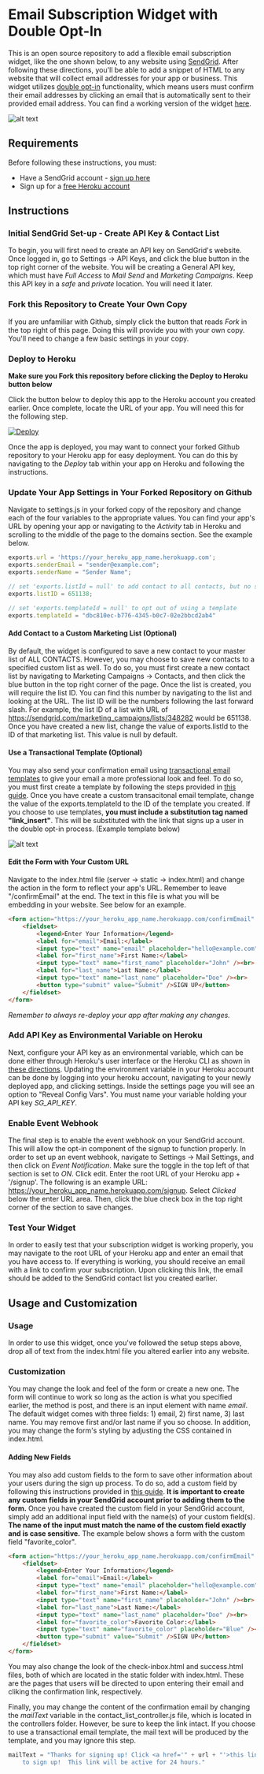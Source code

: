 # Email Subscription Widget with Double Opt-In

This is an open source repository to add a flexible email subscription widget, like the one shown below, to any website using [SendGrid](https://sendgrid.com/). After following these directions, you'll be able to add a snippet of HTML to any website that will collect email addresses for your app or business. This widget utilizes [double opt-in](https://sendgrid.com/docs/Glossary/opt_in_email.html) functionality, which means users must confirm their email addresses by clicking an email that is automatically sent to their provided email address. You can find a working version of the widget [here](https://dc-opt-in.herokuapp.com/). 

![alt text](https://github.com/devchas/sendgrid_subscription_widget/blob/master/server/static/sample-form.png "Sample Form")

## Requirements

Before following these instructions, you must:
* Have a SendGrid account - [sign up here](https://sendgrid.com/pricing/)
* Sign up for a [free Heroku account](https://signup.heroku.com/)

## Instructions

### Initial SendGrid Set-up - Create API Key & Contact List
To begin, you will first need to create an API key on SendGrid's website. Once logged in, go to Settings -> API Keys, and click the blue button in the top right corner of the website.  You will be creating a General API key, which must have *Full Access* to *Mail Send* and *Marketing Campaigns*.  Keep this API key in a *safe* and *private* location.  You will need it later.

### Fork this Repository to Create Your Own Copy
If you are unfamiliar with Github, simply click the button that reads *Fork* in the top right of this page. Doing this will provide you with your own copy.  You'll need to change a few basic settings in your copy.

### Deploy to Heroku

**Make sure you Fork this repository before clicking the Deploy to Heroku button below**

Click the button below to deploy this app to the Heroku account you created earlier.  Once complete, locate the URL of your app.  You will need this for the following step.

[![Deploy](https://www.herokucdn.com/deploy/button.png)](https://heroku.com/deploy)

Once the app is deployed, you may want to connect your forked Github repository to your Heroku app for easy deployment. You can do this by navigating to the *Deploy* tab within your app on Heroku and following the instructions.

### Update Your App Settings in Your Forked Repository on Github
Navigate to settings.js in your forked copy of the repository and change each of the four variables to the appropriate values. You can find your app's URL by opening your app or navigating to the *Activity* tab in Heroku and scrolling to the middle of the page to the domains section. See the example below.

```javascript
exports.url = 'https://your_heroku_app_name.herokuapp.com';
exports.senderEmail = "sender@example.com";
exports.senderName = "Sender Name";

// set 'exports.listId = null' to add contact to all contacts, but no specific list
exports.listID = 651138;

// set 'exports.templateId = null' to opt out of using a template
exports.templateId = "dbc810ec-b776-4345-b0c7-02e2bbcd2ab4"
```

#### Add Contact to a Custom Marketing List (Optional)
By default, the widget is configured to save a new contact to your master list of ALL CONTACTS. However, you may choose to save new contacts to a specified custom list as well. To do so, you must first create a new contact list by navigating to Marketing Campaigns -> Contacts, and then click the blue button in the top right corner of the page. Once the list is created, you will require the list ID.  You can find this number by navigating to the list and looking at the URL.  The list ID will be the numbers following the last forward slash.  For example, the list ID of a list with URL of https://sendgrid.com/marketing_campaigns/lists/348282 would be 651138. Once you have created a new list, change the value of exports.listId to the ID of that marketing list.  This value is null by default.

#### Use a Transactional Template (Optional)
You may also send your confirmation email using [transactional email templates](https://sendgrid.com/solutions/transactional-email-templates/) to give your email a more professional look and feel.  To do so, you must first create a template by following the steps provided in [this guide](https://sendgrid.com/docs/User_Guide/Transactional_Templates/index.html). Once you have create a custom transacitonal email template, change the value of the exports.templateId to the ID of the template you created. If you choose to use templates, **you must include a substitution tag named "link_insert"**. This will be substituted with the link that signs up a user in the double opt-in process. (Example template below)

![alt text](https://github.com/devchas/sendgrid_subscription_widget/blob/master/server/static/template.png "Transactional Email Template")

#### Edit the Form with Your Custom URL
Navigate to the index.html file (server -> static -> index.html) and change the action in the form to reflect your app's URL. Remember to leave "/confirmEmail" at the end. The text in this file is what you will be embedding in your website. See below for an example.

```html
<form action="https://your_heroku_app_name.herokuapp.com/confirmEmail" method="post">
	<fieldset>
		<legend>Enter Your Information</legend>
		<label for="email">Email:</label>
		<input type="text" name="email" placeholder="hello@example.com" /><br>
		<label for="first_name">First Name:</label>		
		<input type="text" name="first_name" placeholder="John" /><br>
		<label for="last_name">Last Name:</label>
		<input type="text" name="last_name" placeholder="Doe" /><br>
		<button type="submit" value="Submit" />SIGN UP</button>
	</fieldset>
</form>
```

*Remember to always re-deploy your app after making any changes.*

### Add API Key as Environmental Variable on Heroku
Next, configure your API key as an environmental variable, which can be done either through Heroku's user interface or the Heroku CLI as shown in [these directions](https://devcenter.heroku.com/articles/config-vars). Updating the environment variable in your Heroku account can be done by logging into your heroku account, navigating to your newly deployed app, and clicking settings. Inside the settings page you will see an option to "Reveal Config Vars".  You must name your variable holding your API key *SG_API_KEY*.

### Enable Event Webhook
The final step is to enable the event webhook on your SendGrid account. This will allow the opt-in component of the signup to function properly. In order to set up an event webhook, navigate to Settings -> Mail Settings, and then click on *Event Notification*.  Make sure the toggle in the top left of that section is set to *ON*. Click edit. Enter the root URL of your Heroku app + '/signup'. The following is an example URL: https://your_heroku_app_name.herokuapp.com/signup. Select *Clicked* below the enter URL area. Then, click the blue check box in the top right corner of the section to save changes.

### Test Your Widget
In order to easily test that your subscription widget is working properly, you may navigate to the root URL of your Heroku app and enter an email that you have access to. If everything is working, you should receive an email with a link to confirm your subscription. Upon clicking this link, the email should be added to the SendGrid contact list you created earlier.

## Usage and Customization

### Usage

In order to use this widget, once you've followed the setup steps above, drop all of text from the index.html file you altered earlier into any website.

### Customization

You may change the look and feel of the form or create a new one.  The form will continue to work so long as the action is what you specified earlier, the method is post, and there is an input element with name *email*.  The default widget comes with three fields: 1) email, 2) first name, 3) last name.  You may remove first and/or last name if you so choose.  In addition, you may change the form's styling by adjusting the CSS contained in index.html.

#### Adding New Fields
You may also add custom fields to the form to save other information about your users during the sign up process. To do so, add a custom field by following this instructions provided in [this guide](https://sendgrid.com/docs/User_Guide/Marketing_Campaigns/custom_fields.html).  **It is important to create any custom fields in your SendGrid account prior to adding them to the form.**  Once you have created the custom field in your SendGrid account, simply add an additional input field with the name(s) of your custom field(s).  **The name of the input must match the name of the custom field exactly and is case sensitive.** The example below shows a form with the custom field "favorite_color".

```html
<form action="https://your_heroku_app_name.herokuapp.com/confirmEmail" method="post">
	<fieldset>
		<legend>Enter Your Information</legend>
		<label for="email">Email:</label>
		<input type="text" name="email" placeholder="hello@example.com" /><br>
		<label for="first_name">First Name:</label>		
		<input type="text" name="first_name" placeholder="John" /><br>
		<label for="last_name">Last Name:</label>
		<input type="text" name="last_name" placeholder="Doe" /><br>
		<label for="favorite_color">Favorite Color:</label>
		<input type="text" name="favorite_color" placeholder="Blue" /><br>
		<button type="submit" value="Submit" />SIGN UP</button>
	</fieldset>
</form>
```

You may also change the look of the check-inbox.html and success.html files, both of which are located in the static folder with index.html.  These are the pages that users will be directed to upon entering their email and cliking the confirmation link, respectively.

Finally, you may change the content of the confirmation email by changing the *mailText* variable in the contact_list_controller.js file, which is located in the controllers folder. However, be sure to keep the link intact. If you choose to use a transactional email template, the mail text will be produced by the template, and you may ignore this step.

```javascript
mailText = "Thanks for signing up! Click <a href='" + url + "'>this link</a> \
	to sign up!  This link will be active for 24 hours."
```
 
